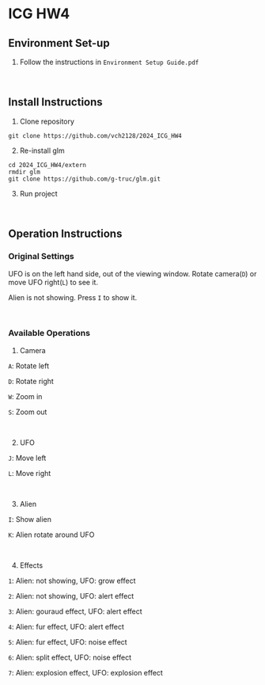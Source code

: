 # ICG HW4

## Environment Set-up
1. Follow the instructions in `Environment Setup Guide.pdf`

<br>

## Install Instructions
1. Clone repository
```
git clone https://github.com/vch2128/2024_ICG_HW4
```
2. Re-install glm
```
cd 2024_ICG_HW4/extern
rmdir glm
git clone https://github.com/g-truc/glm.git
```
3. Run project

<br>

## Operation Instructions
### Original Settings
UFO is on the left hand side, out of the viewing window. Rotate camera(`D`) or move UFO right(`L`) to see it.

Alien is not showing. Press `I` to show it.

<br>

### Available Operations
1. Camera

`A`: Rotate left

`D`: Rotate right

`W`: Zoom in

`S`: Zoom out

<br>

2. UFO

`J`: Move left

`L`: Move right

<br>

3. Alien

`I`: Show alien

`K`: Alien rotate around UFO

<br>

4. Effects

`1`: Alien: not showing, UFO: grow effect

`2`: Alien: not showing, UFO: alert effect

`3`: Alien: gouraud effect, UFO: alert effect

`4`: Alien: fur effect, UFO: alert effect

`5`: Alien: fur effect, UFO: noise effect

`6`: Alien: split effect, UFO: noise effect

`7`: Alien: explosion effect, UFO: explosion effect